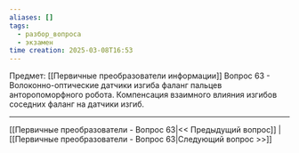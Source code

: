 ```yaml
---
aliases: []
tags:
  - разбор_вопроса
  - экзамен
time creation: 2025-03-08T16:53
---
```

Предмет: [[Первичные преобразователи информации]]
Вопрос 63 - Волоконно-оптические датчики изгиба фаланг пальцев анторопоморфного робота. Компенсация взаимного влияния изгибов соседних фаланг на датчики изгиб.



---
[[Первичные преобразователи - Вопрос 63|<< Предыдущий вопрос]] | [[Первичные преобразователи - Вопрос 63|Следующий вопрос >>]]